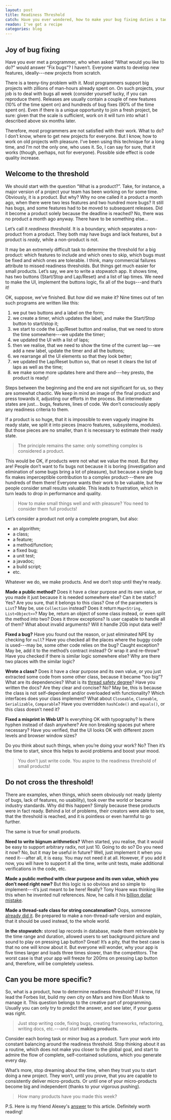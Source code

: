 ```yaml
---
layout: post
title: Readiness Threshold
catch: Have you ever wondered, how to make your bug fixing duties a tad funnier?
readon: I've got a recipe
categories: blog
---
```


## Joy of bug fixing

Have you ever met a programmer, who when asked “What would you like to do?” would answer “Fix bugs”? I haven’t. Everyone wants to develop new features, ideally---new projects from scratch. 

There is a teeny-tiny problem with it. Most programmers support big projects with zillions of man-hours already spent on. On such projects, your job is to deal with bugs all week (consider yourself lucky, if you can reproduce them). Releases are usually contain a couple of new features (10% of the time spent on) and hundreds of bug fixes (90% of the time spent on). Even if there is a unique opportunity to join a fresh project, be sure: given that the scale is sufficient, work on it will turn into what I described above six months later. 

Therefore, most programmers are not satisfied with their work. What to do? I don’t know, where to get new projects for everyone. But I know, how to work on old projects with pleasure. I’ve been using this technique for a long time, and I’m not the only one, who uses it. So, I can say for sure, that it works (though, perhaps, not for everyone). Possible side effect is code quality increase.

## Welcome to the threshold

We should start with the question “What is a product?”. Take, for instance, a major version of a project your team has been working on for some time. Obviously, it is a product. But why? Why no one called it a product a month ago, when there were two less features and two hundred more bugs? It still has bugs, and some features had to be moved to subsequent releases. Did it become a product solely because the deadline is reached? No, there was no product a month ago anyway. There have to be something else…

Let’s call it *readiness threshold*. It is a boundary, which separates a non-product from a product. They both may have bugs and lack features, but a product is *ready*, while a non-product is not. 

It may be an extremely difficult task to determine the threshold for a big product: which features to include and which ones to skip, which bugs must be fixed and which ones are tolerable. I think, many commercial failures attribute to missed readiness thresholds. But things get much easier for small products. Let’s say, we are to write a stopwatch app. It shows time, has two buttons (Start/Stop and Lap/Reset) and a list of lap times. We need to make the UI, implement the buttons logic, fix all of the bugs---and that’s it!

OK, suppose, we’ve finished. But *how* did we make it? Nine times out of ten such programs are written like this:

1. we put two buttons and a label on the form;
2. we create a timer, which updates the label, and make the Start/Stop button to start/stop it;
3. we start to code the Lap/Reset button and realise, that we need to store the time somewhere---we update the timer;
4. we updated the UI with a list of laps;
5. then we realise, that we need to show the time of the current lap---we add a new label, update the timer and all the buttons;
6. we rearrange all the UI elements so that they look better;
7. we updated the Lap/Reset button so, that on reset it clears the list of laps as well as the time;
8. we make some more updates here and there and---hey presto, the product is ready!

Steps between the beginning and the end are not significant for us, so they are somewhat chaotic. We keep in mind an image of the final product and press towards it, adjusting our efforts in the process. But intermediate states are just... bugs, features, lines of code. We don’t consciously apply any readiness criteria to them. 

If a product is so huge, that it is impossible to even vaguely imagine its ready state, we split it into pieces (macro features, subsystems, modules). But those pieces are no smaller, than it is necessary to estimate their ready state. 

> The principle remains the same: only something complex is considered a product. 

This would be OK, if products were not what we value the most. But they are! People don’t want to fix bugs not because it is boring (investigation and elimination of some bugs bring a lot of pleasure), but because a single bug fix makes imperceptible contribution to a complex product---there are hundreds of them there! Everyone wants their work to be valuable, but few people consider small results valuable. This leads to frustration, which in turn leads to drop in performance and quality. 

> How to make small things well and with pleasure? You need to consider them full products!

Let’s consider a product not only a complete program, but also:

* an algorithm;
* a class;
* a feature;
* a method/function;
* a fixed bug;
* a unit test;
* a javadoc;
* a build script;
* etc.

Whatever we do, we make products. And we don’t stop until they’re ready. 

**Made a public method?** Does it have a clear purpose and its own value, or you made it just because it is needed somewhere else? Can it be static? Yes? Are you sure, that it belongs to this class? One of the parameters is `List`? May be, use `Collection` instead? Does it return `Map<String, List<Object>>`? May be, return an object of some class instead, or even split the method into two? Does it throw exceptions? Is user capable to handle all of them? What about invalid arguments? Will it handle 2Gb input data well?

**Fixed a bug?** Have you found out the reason, or just eliminated NPE by checking for `null`? Have you checked all the places where the buggy code is used---may be, some other code relies on the bug? Caught exception? May be, add it to the method’s contract instead? Or wrap it and re-throw? Have you checked if there is similar logic somewhere else? Why are there two places with the similar logic?

**Wrote a class?** Does it have a clear purpose and its own value, or you just extracted some code from some other class, because it became “too big”? What are its dependencies? What is its [thread safety degree](https://www.ibm.com/developerworks/library/j-jtp09263/)? Have you written the docs? Are they clear and concise? No? May be, this is because the class is not self-dependent and/or overloaded with functionality? Which interfaces does your class implement? What about `Closeable`, `Cloneable`, `Serializable`, `Comparable`? Have you overridden `hashCode()` and `equals()`, or this class doesn’t need it? 

**Fixed a misprint in Web UI?** Is everything OK with typography? Is there hyphen instead of dash anywhere? Are non breaking spaces put where necessary? Have you verified, that the UI looks OK with different zoom levels and browser window sizes?

Do you think about such things, when you’re doing your work? No? Then it’s the time to start, since this helps to avoid problems and boost your mood. 

> You don’t just write code. You aspire to the readiness threshold of small products!

## Do not cross the threshold!

There are examples, when things, which seem obviously not ready (plenty of bugs, lack of features, no usability), took over the world or became industry standards. Why did this happen? Simply because these products were in fact ready. Behind a lot of problems, their creators were able to see, that the threshold is reached, and it is pointless or even harmful to go further. 

The same is true for small products.

**Need to write bignum arithmetics?** When started, you realise, that it would be easy to support arbitrary radix, not just 10. Going to do so? Do you need it now? No, but it may be useful in future? Well, just implement it when you need it---after all, it is easy. You may not need it at all. However, if you add it now, you will have to support it all the time, write unit tests, make additional verifications in the code, etc. 

**Made a public method with clear purpose and its own value, which you don’t need right now?** But this logic is so obvious and so simple to implement---it’s just meant to be here! Really? Tony Hoare was thinking like this when he invented null references. Now, he calls it his [billion dollar mistake](http://qconlondon.com/london-2009/presentation/Null+References:+The+Billion+Dollar+Mistake).

**Made a thread-safe class for string concatenation?** Oops, someone [already did it](http://docs.oracle.com/javase/1.5.0/docs/api/java/lang/StringBuffer.html). Be prepared to make a non-thread-safe version and explain, that it should be used instead, to the whole world. 

**In the stopwatch:** stored lap records in database, made them retrievable by the time range and duration, allowed users to set background picture and sound to play on pressing Lap button? Great! It’s a pity, that the best case is that no one will know about it. But everyone will wonder, why your app is five times larger and loads three times slower, than the competitors. The worst case is that your app will freeze for 200ms on pressing Lap button and, therefore, will be completely useless.

## Can you be more specific?

So, what is a product, how to determine readiness threshold? If I knew, I’d lead the Forbes list, build my own city on Mars and hire Elon Musk to manage it. This question belongs to the creative part of programming. Usually you can only try to predict the answer, and see later, if your guess was right. 

> Just stop writing code, fixing bugs, creating frameworks, refactoring, writing docs, etc.---and start **making products.**

Consider each boring task or minor bug as a product. Turn your work into constant balancing around the readiness threshold. Stop thinking about it as a routine, which does not make you closer to the global goal, and start to admire the flow of complete, self-contained solutions, which you generate every day. 

What’s more, stop dreaming about the time, when they trust you to start doing a new project. They won’t, until you prove, that you are capable to consistently deliver micro-products. Or until one of your micro-products become big and independent (thanks to your vigorous pushing).

> How many products have you made this week?

P.S. Here is my friend Alexey's [answer](https://localstorm.wordpress.com/2014/07/01/visibility-and-your-career/) to this article. Definitely worth reading!
